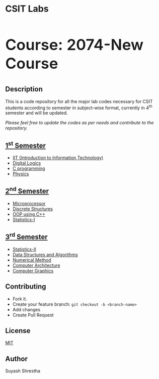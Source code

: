 # CSIT Labs

<h2 style="font-size:3rem; font-weight:600;">Course: 2074-New Course</h2>

## Description

This is a code repository for all the major lab codes necessary for CSIT students according to semester in subject-wise format, currently in 4<sup>th</sup> semester and will be updated.

*Please feel free to update the codes as per needs and contribute to the repository.*

## [1<sup>st</sup> Semester](/1st_Semester)

- [IIT (Introduction to Information Technology)](/1st_Semester/IIT)
- [Digital Logics](/1st_Semester/Digital_logics)
- [C programming](/1st_Semester/C)
- [Physics](/1st_Semester/Physics)

## [2<sup>nd</sup> Semester](/2nd_Semester)

- [Microprocessor](/2nd_Semester/Microprocessor)
- [Discrete Structures](/2nd_Semester/DS_lab)
- [OOP using C++](/2nd_Semester/OOP)
- [Statistics-I](/2nd_Semester/Statistics-I)

## [3<sup>rd</sup> Semester](/3rd_Semester)

- [Statistics-II](/3rd_Semester/Statistics-II)
- [Data Structures and Algorithms](/3rd_Semester/DSA)
- [Numerical Method](/3rd_Semester/Numerical_Method)
- [Computer Architecture](/3rd_Semester/Computer_Architecture)
- [Computer Graphics](/3rd_Semester/Computer_Graphics)

## Contributing

- Fork it.
- Create your feature branch: `git checkout -b <branch-name>`
- Add changes
- Create Pull Request

## License

[MIT](/License)

## Author

Suyash Shrestha
